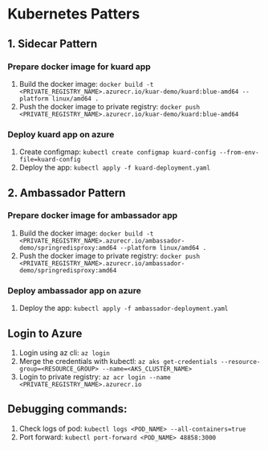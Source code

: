 # Kubernetes Patters

## 1. Sidecar Pattern

### Prepare docker image for kuard app
1. Build the docker image: `docker build -t <PRIVATE_REGISTRY_NAME>.azurecr.io/kuar-demo/kuard:blue-amd64 --platform linux/amd64 .`
2. Push the docker image to private registry: `docker push <PRIVATE_REGISTRY_NAME>.azurecr.io/kuar-demo/kuard:blue-amd64`

### Deploy kuard app on azure
1. Create configmap: `kubectl create configmap kuard-config --from-env-file=kuard-config`
2. Deploy the app: `kubectl apply -f kuard-deployment.yaml`

## 2. Ambassador Pattern

### Prepare docker image for ambassador app
1. Build the docker image: `docker build -t <PRIVATE_REGISTRY_NAME>.azurecr.io/ambassador-demo/springredisproxy:amd64 --platform linux/amd64 .`
2. Push the docker image to private registry: `docker push <PRIVATE_REGISTRY_NAME>.azurecr.io/ambassador-demo/springredisproxy:amd64`

### Deploy ambassador app on azure
1. Deploy the app: `kubectl apply -f ambassador-deployment.yaml`


## Login to Azure
1. Login using az cli: `az login`
2. Merge the credentials with kubectl: `az aks get-credentials --resource-group=<RESOURCE_GROUP> --name=<AKS_CLUSTER_NAME>`
3. Login to private registry: `az acr login --name <PRIVATE_REGISTRY_NAME>.azurecr.io`

## Debugging commands:
1. Check logs of pod: `kubectl logs <POD_NAME> --all-containers=true`
2. Port forward: `kubectl port-forward <POD_NAME> 48858:3000`